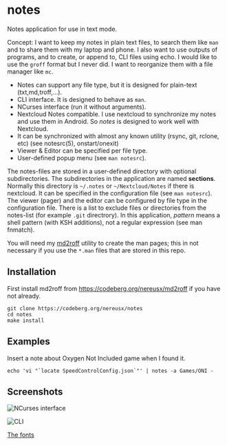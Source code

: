 # notes
Notes application for use in text mode.

Concept: I want to keep my notes in plain text files, to search them like `man`
and to share them with my laptop and phone. I also want to use outputs of programs,
and to create, or append to, CLI files using echo. I would like to use the `groff`
format but I never did. I want to reorganize them with a file manager like `mc`.

* Notes can support any file type, but it is designed for plain-text (txt,md,troff,...).
* CLI interface. It is designed to behave as `man`.
* NCurses interface (run it without arguments).
* Nextcloud Notes compatible. I use nextcloud to synchronize my notes and use them in Android. So _notes_ is designed to work well with Nextcloud.
* It can be synchronized with almost any known utility (rsync, git, rclone, etc)
	(see notesrc(5), onstart/onexit)
* Viewer & Editor can be specified per file type.
* User-defined popup menu (see `man notesrc`).

The notes-files are stored in a user-defined directory with optional subdirectories.
The subdirectories in the application are named **sections**.
Normally this directory is `~/.notes` or `~/Nextcloud/Notes` if there is nextcloud.
It can be specified in the configuration file (see `man notesrc`).
The viewer (pager) and the editor can be configured by file type in the configuration file.
There is a list to exclude files or directories from the notes-list (for example `.git` directrory).
In this application, _pattern_ means a shell pattern (with KSH additions), not a regular expression (see man fnmatch).

You will need my [md2roff](https://codeberg.org/nereusx/md2roff) utility to create the man pages;
this in not necessary if you use the `*.man` files that are stored in this repo.

## Installation

First install md2roff from https://codeberg.org/nereusx/md2roff if you have not
already.

```
git clone https://codeberg.org/nereusx/notes
cd notes
make install
```

## Examples

Insert a note about Oxygen Not Included game when I found it.
```
echo 'vi "`locate SpeedControlConfig.json`"' | notes -a Games/ONI -
```

## Screenshots

![NCurses interface](https://codeberg.org/nereusx/notes/src/branch/main/screenshots/notes-112x30.png)

![CLI](https://codeberg.org/nereusx/notes/src/branch/main/screenshots/notes-cli.png)

[The fonts](https://codeberg.org/nereusx/xsg-fonts)
